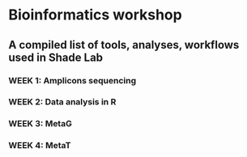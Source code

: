 # Bioinformatics workshop

## A compiled list of tools, analyses, workflows used in Shade Lab

### WEEK 1: Amplicons sequencing

### WEEK 2: Data analysis in R

### WEEK 3: MetaG

### WEEK 4: MetaT







